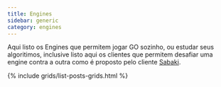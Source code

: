 ```yaml
---
title: Engines
sidebar: generic
category: engines
---
```


Aqui listo os Engines que permitem jogar GO sozinho, ou estudar seus algoritimos, inclusive listo aqui os clientes que permitem desafiar uma engine contra a outra como é proposto pelo cliente [Sabaki]({{site.baseurl}}engines/sabaki).

<!--more-->

{% include grids/list-posts-grids.html %}
